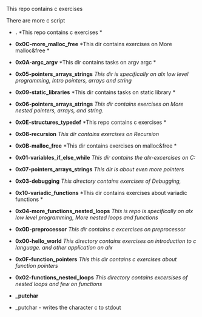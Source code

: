 This repo contains c exercises 

There are more c script
- **.**
*This repo contains c exercises *

- **0x0C-more_malloc_free**
*This dir contains exercises on More malloc&free *

- **0x0A-argc_argv**
*This dir contains tasks on argv argc *

- **0x05-pointers_arrays_strings**
*This dir is specifically on alx low level programming, Intro pointers, arrays and string*

- **0x09-static_libraries**
*This dir contains tasks on static library *

- **0x06-pointers_arrays_strings**
*This dir contains exercises on More nested pointers, arrays, and string.*

- **0x0E-structures_typedef**
*This repo contains c exercises *

- **0x08-recursion**
*This dir contains exercises on Recursion*

- **0x0B-malloc_free**
*This dir contains exercises on malloc&free *

- **0x01-variables_if_else_while**
*This dir contains the alx-excercises on C:*

- **0x07-pointers_arrays_strings**
*This dir is about even more pointers*

- **0x03-debugging**
*This directory contains exercises of Debugging,*

- **0x10-variadic_functions**
*This dir contains exercises about variadic functions *

- **0x04-more_functions_nested_loops**
*This is repo is specifically on alx low level programming, More nested loops and functions*

- **0x0D-preprocessor**
*This dir contains c excercises on preprocessor*

- **0x00-hello_world**
*This directory contains exercises on introduction to c language. and other application on alx*

- **0x0F-function_pointers**
*This this dir contains c exercises about function pointers*

- **0x02-functions_nested_loops**
*This directory contains excersises of nested loops and few on functions*

- **_putchar**
*  _putchar - writes the character c to stdout

